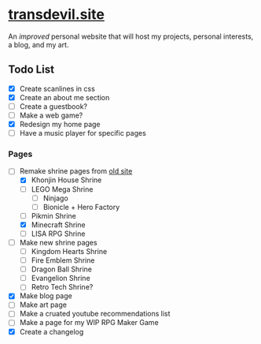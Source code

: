 # [transdevil.site](https://transdevil.site/)

An _improved_ personal website that will host my projects, personal interests, a blog, and my art.

## Todo List

- [x] Create scanlines in css
- [x] Create an about me section
- [ ] Create a guestbook?
- [ ] Make a web game?
- [x] Redesign my home page
- [ ] Have a music player for specific pages

### Pages

- [ ] Remake shrine pages from [old site](https://thetransgenderdevil.neocities.org/)
  - [x] Khonjin House Shrine
  - [ ] LEGO Mega Shrine
    - [ ] Ninjago
    - [ ] Bionicle + Hero Factory
  - [ ] Pikmin Shrine
  - [x] Minecraft Shrine
  - [ ] LISA RPG Shrine
- [ ] Make new shrine pages
  - [ ] Kingdom Hearts Shrine
  - [ ] Fire Emblem Shrine
  - [ ] Dragon Ball Shrine
  - [ ] Evangelion Shrine
  - [ ] Retro Tech Shrine?
- [x] Make blog page
- [ ] Make art page
- [ ] Make a cruated youtube recommendations list
- [ ] Make a page for my WIP RPG Maker Game
- [x] Create a changelog
